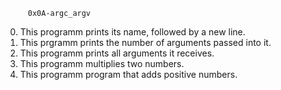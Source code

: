         0x0A-argc_argv

0) This programm prints its name, followed by a new line.
1) This prgramm prints the number of arguments passed into it.
2) This programm prints all arguments it receives.
3) This programm  multiplies two numbers.
4) This programm program that adds positive numbers.
